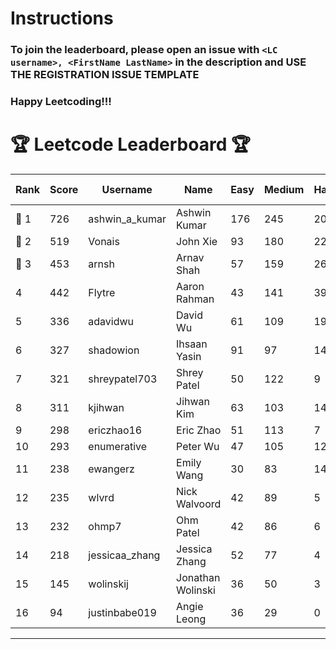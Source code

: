 # Instructions
### To join the leaderboard, please open an issue with `<LC username>, <FirstName LastName>` in the description and USE THE REGISTRATION ISSUE TEMPLATE
### Happy Leetcoding!!!


# 🏆 Leetcode Leaderboard 🏆

| Rank | Score | Username       | Name | Easy | Medium | Hard | Problems Solved |
|------|----------------|-----------------|-------------------|--------------|--------------|--------------|--------------|
| 🥇 1 | 726 | ashwin_a_kumar | Ashwin Kumar | 176 | 245 | 20 | 441 |
| 🥈 2 | 519 | Vonais | John Xie | 93 | 180 | 22 | 295 |
| 🥉 3 | 453 | arnsh | Arnav Shah | 57 | 159 | 26 | 242 |
| 4 | 442 | Flytre | Aaron Rahman | 43 | 141 | 39 | 223 |
| 5 | 336 | adavidwu | David Wu | 61 | 109 | 19 | 189 |
| 6 | 327 | shadowion | Ihsaan Yasin | 91 | 97 | 14 | 202 |
| 7 | 321 | shreypatel703 | Shrey Patel | 50 | 122 | 9 | 181 |
| 8 | 311 | kjihwan | Jihwan Kim | 63 | 103 | 14 | 180 |
| 9 | 298 | ericzhao16 | Eric Zhao | 51 | 113 | 7 | 171 |
| 10 | 293 | enumerative | Peter Wu | 47 | 105 | 12 | 164 |
| 11 | 238 | ewangerz | Emily Wang | 30 | 83 | 14 | 127 |
| 12 | 235 | wlvrd | Nick Walvoord | 42 | 89 | 5 | 136 |
| 13 | 232 | ohmp7 | Ohm Patel | 42 | 86 | 6 | 134 |
| 14 | 218 | jessicaa_zhang | Jessica Zhang | 52 | 77 | 4 | 133 |
| 15 | 145 | wolinskij | Jonathan Wolinski | 36 | 50 | 3 | 89 |
| 16 | 94 | justinbabe019 | Angie Leong | 36 | 29 | 0 | 65 |
---